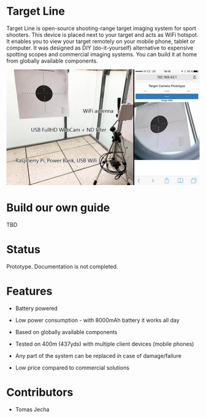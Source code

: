 Target Line
=

Target Line is open-source shooting-range target imaging system for sport shooters. This device is placed next to your target and acts as WiFi hotspot. It enables you to view your target remotely on your mobile phone, tablet or computer. It was designed as DIY (do-it-yourself) alternative to expensive spotting scopes and commercial imaging systems. You can build it at home from globally available components.

![Prototype](./docs/imgs/prototype-1.jpg)

Build our own guide
==

TBD

Status
==

Prototype. Documentation is not completed.

Features
==

* Battery powered

* Low power consumption - with 8000mAh battery it works all day

* Based on globally available components

* Tested on 400m (437yds) with multiple client devices (mobile phones)

* Any part of the system can be replaced in case of damage/failure

* Low price compared to commercial solutions

Contributors
==

* Tomas Jecha
